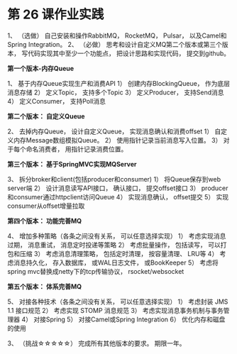 # 第 26 课作业实践

1、 （选做） 自己安装和操作RabbitMQ， RocketMQ， Pulsar， 以及Camel和Spring Integration。
2、 （必做） 思考和设计自定义MQ第二个版本或第三个版本， 写代码实现其中至少一个功能点， 把设计思路和实现代码， 提交到github。

**第一个版本-内存Queue**  

1、 基于内存Queue实现生产和消费API
1） 创建内存BlockingQueue， 作为底层消息存储
2） 定义Topic， 支持多个Topic
3） 定义Producer， 支持Send消息
4） 定义Consumer， 支持Poll消息  

**第二个版本： 自定义Queue**  

2、 去掉内存Queue， 设计自定义Queue， 实现消息确认和消费offset
1） 自定义内存Message数组模拟Queue。
2） 使用指针记录当前消息写入位置。
3） 对于每个命名消费者， 用指针记录消费位置。  

**第三个版本： 基于SpringMVC实现MQServer**  

3、 拆分broker和client(包括producer和consumer)
1） 将Queue保存到web server端
2） 设计消息读写API接口， 确认接口， 提交offset接口
3） producer和consumer通过httpclient访问Queue
4） 实现消息确认， offset提交
5） 实现consumer从offset增量拉取  

**第四个版本： 功能完善MQ**  

4、 增加多种策略（各条之间没有关系， 可以任意选择实现）
1） 考虑实现消息过期， 消息重试， 消息定时投递等策略
2） 考虑批量操作， 包括读写， 可以打包和压缩
3） 考虑消息清理策略， 包括定时清理， 按容量清理、 LRU等
4） 考虑消息持久化， 存入数据库， 或WAL日志文件， 或BookKeeper
5） 考虑将spring mvc替换成netty下的tcp传输协议， rsocket/websocket  

**第五个版本： 体系完善MQ**  

5、 对接各种技术（各条之间没有关系， 可以任意选择实现）
1） 考虑封装 JMS 1.1 接口规范
2） 考虑实现 STOMP 消息规范
3） 考虑实现消息事务机制与事务管理器
4） 对接Spring
5） 对接Camel或Spring Integration
6） 优化内存和磁盘的使用  



3、 （挑战☆☆☆☆☆） 完成所有其他版本的要求。 期限一年。  

